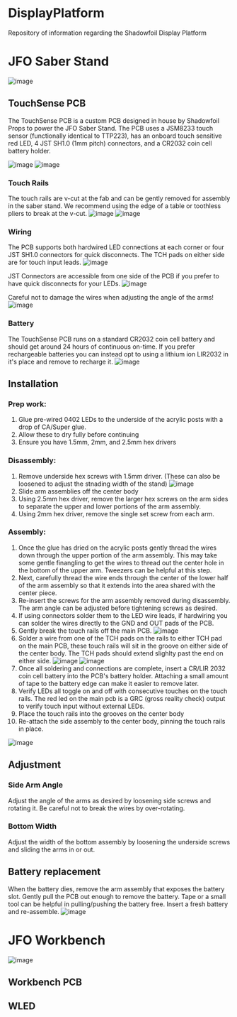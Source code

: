 # DisplayPlatform
Repository of information regarding the Shadowfoil Display Platform

# JFO Saber Stand
![image](images\JFOHolderBoxArt.png)

## TouchSense PCB
The TouchSense PCB is a custom PCB designed in house by Shadowfoil Props to power the JFO Saber Stand. The PCB uses a JSM8233 touch sensor (functionally identical to TTP223), has an onboard touch sensitive red LED, 4 JST SH1.0 (1mm pitch) connectors, and a CR2032 coin cell battery holder. 

![image](images\2025-02-21-142708_002-topaz-remove-.jpg)
![image](images\2025-02-21-142708_004.jpg)

### Touch Rails
The touch rails are v-cut at the fab and can be gently removed for assembly in the saber stand. We recommend using the edge of a table or toothless pliers to break at the v-cut.
![image](images\2025-02-21-142708_002.jpg)
![image](images\2025-02-21-142708_005.jpg)

### Wiring
The PCB supports both hardwired LED connections at each corner or four JST SH1.0 connectors for quick disconnects. The TCH pads on either side are for touch input leads.
![image](images\2025-02-21-142708_003.jpg)

JST Connectors are accessible from one side of the PCB if you prefer to have quick disconnects for your LEDs.
![image](images\2025-02-21-144004_004.jpeg)

Careful not to damage the wires when adjusting the angle of the arms!
![image](images\2025-02-21-144004_008.jpeg)

### Battery
The TouchSense PCB runs on a standard CR2032 coin cell battery and should get around 24 hours of continuous on-time. If you prefer rechargeable batteries you can instead opt to using a lithium ion LIR2032 in it's place and remove to recharge it.
![image](images\2025-02-21-144004_006.jpeg)

## Installation
### Prep work:
1. Glue pre-wired 0402 LEDs to the underside of the acrylic posts with a drop of CA/Super glue.
2. Allow these to dry fully before continuing
3. Ensure you have 1.5mm, 2mm, and 2.5mm hex drivers

### Disassembly:
1. Remove underside hex screws with 1.5mm driver. (These can also be loosened to adjust the stnading width of the stand)
    ![image](images\2025-02-21-144004_002.jpeg)
2. Slide arm assemblies off the center body
3. Using 2.5mm hex driver, remove the larger hex screws on the arm sides to separate the upper and lower portions of the arm assembly.
4. Using 2mm hex driver, remove the single set screw from each arm.

### Assembly:
1. Once the glue has dried on the acrylic posts gently thread the wires down through the upper portion of the arm assembly. This may take some gentle finangling to get the wires to thread out the center hole in the bottom of the upper arm. Tweezers can be helpful at this step.
2. Next, carefully thread the wire ends through the center of the lower half of the arm assembly so that it extends into the area shared with the center piece.
3. Re-insert the screws for the arm assembly removed during disassembly. The arm angle can be adjusted before tightening screws as desired.
4. If using connectors solder them to the LED wire leads, if hardwiring you can solder the wires directly to the GND and OUT pads of the PCB.
5. Gently break the touch rails off the main PCB.
    ![image](images\2025-02-21-142708_002.jpg)
6. Solder a wire from one of the TCH pads on the rails to either TCH pad on the main PCB, these touch rails will sit in the groove on either side of the center body. The TCH pads should extend slighlty past the end on either side.
    ![image](images\2025-02-21-142708_005.jpg)
    ![image](images\2025-02-21-144004_004.jpeg)
7. Once all soldering and connections are complete, insert a CR/LIR 2032 coin cell battery into the PCB's battery holder. Attaching a small amount of tape to the battery edge can make it easier to remove later.
8. Verify LEDs all toggle on and off with consecutive touches on the touch rails. The red led on the main pcb is a GRC (gross reality check) output to verify touch input without external LEDs.
9. Place the touch rails into the grooves on the center body
10. Re-attach the side assembly to the center body, pinning the touch rails in place.

![image](images\2025-02-21-144004_007.jpeg)

## Adjustment

### Side Arm Angle
Adjust the angle of the arms as desired by loosening side screws and rotating it. Be careful not to break the wires by over-rotating.

### Bottom Width
Adjust the width of the bottom assembly by loosening the underside screws and sliding the arms in or out. 

## Battery replacement
When the battery dies, remove the arm assembly that exposes the battery slot. Gently pull the PCB out enough to remove the battery. Tape or a small tool can be helpful in pulling/pushing the battery free. Insert a fresh battery and re-assemble.
![image](images\2025-02-21-144004_005.jpeg)

# JFO Workbench
![image](images\JFOBenchBoxArt.png)

## Workbench PCB

## WLED